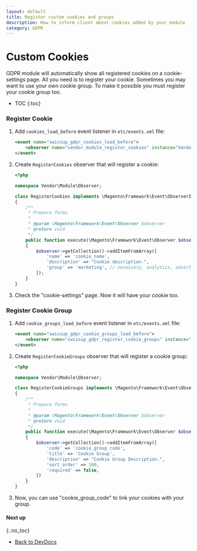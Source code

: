 ```yaml
---
layout: default
title: Register custom cookies and groups
description: How to inform client about cookies added by your module
category: GDPR
---
```


# Custom Cookies

GDPR module will automatically show all registered cookies on a cookie-settings page.
All you need is to register your cookie. Sometimes you may want to use your own
cookie group. To make it possible you must register your cookie group too.

* TOC
{:toc}

### Register Cookie

 1. Add `cookies_load_before` event listener in `etc/events.xml` file:

    ```xml
    <event name="swissup_gdpr_cookies_load_before">
        <observer name="vendor_module_register_cookies" instance="Vendor\Module\Observer\RegisterCookies" />
    </event>
    ```

 2. Create `RegisterCookies` observer that will register a cookie:

    ```php
    <?php

    namespace Vendor\Module\Observer;

    class RegisterCookies implements \Magento\Framework\Event\ObserverInterface
    {
        /**
         * Prepare forms
         *
         * @param \Magento\Framework\Event\Observer $observer
         * @return void
         */
        public function execute(\Magento\Framework\Event\Observer $observer)
        {
            $observer->getCollection()->addItemFromArray([
                'name' => 'cookie_name',
                'description' => "Cookie description.",
                'group' => 'marketing', // necessary, analytics, advertisement, marketing
            ]);
        }
    }
    ```

 3. Check the "cookie-settings" page. Now it will have your cookie too.

### Register Cookie Group

 1. Add `cookie_groups_load_before` event listener in `etc/events.xml` file:

    ```xml
    <event name="swissup_gdpr_cookie_groups_load_before">
        <observer name="swissup_gdpr_register_cookie_groups" instance="Vendor\Module\Observer\RegisterCookieGroups" />
    </event>
    ```

 2. Create `RegisterCookieGroups` observer that will register a cookie group:

    ```php
    <?php

    namespace Vendor\Module\Observer;

    class RegisterCookieGroups implements \Magento\Framework\Event\ObserverInterface
    {
        /**
         * Prepare forms
         *
         * @param \Magento\Framework\Event\Observer $observer
         * @return void
         */
        public function execute(\Magento\Framework\Event\Observer $observer)
        {
            $observer->getCollection()->addItemFromArray([
                'code' => 'cookie_group_code',
                'title' => 'Cookie Group',
                'description' => "Cookie Group Description.",
                'sort_order' => 100,
                'required' => false,
            ])
        }
    }
    ```

 3. Now, you can use "cookie_group_code" to link your cookies with your group.

#### Next up
{:.no_toc}

 -  [Back to DevDocs](/m2/extensions/gdpr/devdocs/)
